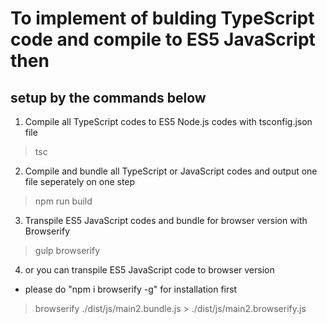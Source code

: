 To implement of bulding TypeScript code and compile to ES5 JavaScript then
============
## setup by the commands below #
1. Compile all TypeScript codes to ES5 Node.js codes with tsconfig.json file
> tsc
2. Compile and bundle all TypeScript or JavaScript codes and output one file seperately on one step
> npm run build
3. Transpile ES5 JavaScript codes and bundle for browser version with Browserify
> gulp browserify
4. or you can transpile ES5 JavaScript code to browser version
* please do "npm i browserify -g" for installation first
> browserify ./dist/js/main2.bundle.js > ./dist/js/main2.browserify.js
